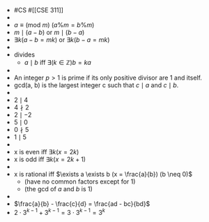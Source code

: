 - #CS #[[CSE 311]]
-
- $a \equiv (\text{mod } m)$ ($a \% m = b \% m$)
- $m \mid (a - b)$ or $m \mid (b - a)$
- $\exists k (a - b = mk)$ or $\exists k (b - a = mk)$
-
- divides
	- $a \mid b$ iff $\exists (k \in \mathbb{Z}) b = ka$
-
- An integer $p > 1$ is prime if its only positive divisor are 1 and itself.
- gcd(a, b) is the largest integer c such that $c \mid a$ and $c \mid b$.
-
- $2 \mid 4$
- $4 \nmid 2$
- $2 \mid -2$
- $5 \mid 0$
- $0 \nmid 5$
- $1 \mid 5$
-
- x is even iff $\exists k (x = 2k)$
- x is odd iff $\exists k (x = 2k + 1)$
-
- x is rational iff $\exists a \exists b (x = \frac{a}{b}) (b \neq 0)$
	- (have no common factors except for 1)
	- (the gcd of $a$ and $b$ is $1$)
-
- $\frac{a}{b} - \frac{c}{d} = \frac{ad - bc}{bd}$
- $2 \cdot 3^{k - 1} + 3^{k - 1} = 3 \cdot 3^{k - 1} = 3^k$